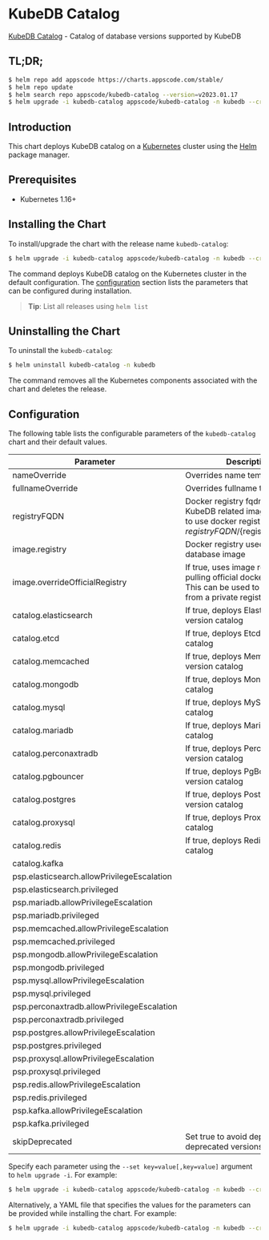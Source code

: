 # KubeDB Catalog

[KubeDB Catalog](https://github.com/kubedb) - Catalog of database versions supported by KubeDB

## TL;DR;

```bash
$ helm repo add appscode https://charts.appscode.com/stable/
$ helm repo update
$ helm search repo appscode/kubedb-catalog --version=v2023.01.17
$ helm upgrade -i kubedb-catalog appscode/kubedb-catalog -n kubedb --create-namespace --version=v2023.01.17
```

## Introduction

This chart deploys KubeDB catalog on a [Kubernetes](http://kubernetes.io) cluster using the [Helm](https://helm.sh) package manager.

## Prerequisites

- Kubernetes 1.16+

## Installing the Chart

To install/upgrade the chart with the release name `kubedb-catalog`:

```bash
$ helm upgrade -i kubedb-catalog appscode/kubedb-catalog -n kubedb --create-namespace --version=v2023.01.17
```

The command deploys KubeDB catalog on the Kubernetes cluster in the default configuration. The [configuration](#configuration) section lists the parameters that can be configured during installation.

> **Tip**: List all releases using `helm list`

## Uninstalling the Chart

To uninstall the `kubedb-catalog`:

```bash
$ helm uninstall kubedb-catalog -n kubedb
```

The command removes all the Kubernetes components associated with the chart and deletes the release.

## Configuration

The following table lists the configurable parameters of the `kubedb-catalog` chart and their default values.

|                 Parameter                  |                                                              Description                                                               |      Default       |
|--------------------------------------------|----------------------------------------------------------------------------------------------------------------------------------------|--------------------|
| nameOverride                               | Overrides name template                                                                                                                | <code>""</code>    |
| fullnameOverride                           | Overrides fullname template                                                                                                            | <code>""</code>    |
| registryFQDN                               | Docker registry fqdn used to pull KubeDB related images Set this to use docker registry hosted at ${registryFQDN}/${registry}/${image} | <code>""</code>    |
| image.registry                             | Docker registry used to pull database image                                                                                            | <code>""</code>    |
| image.overrideOfficialRegistry             | If true, uses image registry for pulling official docker images. This can be used to pull images from a private registry               | <code>false</code> |
| catalog.elasticsearch                      | If true, deploys Elasticsearch version catalog                                                                                         | <code>true</code>  |
| catalog.etcd                               | If true, deploys Etcd version catalog                                                                                                  | <code>true</code>  |
| catalog.memcached                          | If true, deploys Memcached version catalog                                                                                             | <code>true</code>  |
| catalog.mongodb                            | If true, deploys MongoDB version catalog                                                                                               | <code>true</code>  |
| catalog.mysql                              | If true, deploys MySQL version catalog                                                                                                 | <code>true</code>  |
| catalog.mariadb                            | If true, deploys MariaDB version catalog                                                                                               | <code>true</code>  |
| catalog.perconaxtradb                      | If true, deploys Percona XtraDB version catalog                                                                                        | <code>true</code>  |
| catalog.pgbouncer                          | If true, deploys PgBouncer version catalog                                                                                             | <code>true</code>  |
| catalog.postgres                           | If true, deploys PostgreSQL version catalog                                                                                            | <code>true</code>  |
| catalog.proxysql                           | If true, deploys ProxySQL version catalog                                                                                              | <code>true</code>  |
| catalog.redis                              | If true, deploys Redis version catalog                                                                                                 | <code>true</code>  |
| catalog.kafka                              |                                                                                                                                        | <code>true</code>  |
| psp.elasticsearch.allowPrivilegeEscalation |                                                                                                                                        | <code>true</code>  |
| psp.elasticsearch.privileged               |                                                                                                                                        | <code>true</code>  |
| psp.mariadb.allowPrivilegeEscalation       |                                                                                                                                        | <code>false</code> |
| psp.mariadb.privileged                     |                                                                                                                                        | <code>false</code> |
| psp.memcached.allowPrivilegeEscalation     |                                                                                                                                        | <code>false</code> |
| psp.memcached.privileged                   |                                                                                                                                        | <code>false</code> |
| psp.mongodb.allowPrivilegeEscalation       |                                                                                                                                        | <code>false</code> |
| psp.mongodb.privileged                     |                                                                                                                                        | <code>false</code> |
| psp.mysql.allowPrivilegeEscalation         |                                                                                                                                        | <code>false</code> |
| psp.mysql.privileged                       |                                                                                                                                        | <code>false</code> |
| psp.perconaxtradb.allowPrivilegeEscalation |                                                                                                                                        | <code>false</code> |
| psp.perconaxtradb.privileged               |                                                                                                                                        | <code>false</code> |
| psp.postgres.allowPrivilegeEscalation      |                                                                                                                                        | <code>false</code> |
| psp.postgres.privileged                    |                                                                                                                                        | <code>false</code> |
| psp.proxysql.allowPrivilegeEscalation      |                                                                                                                                        | <code>false</code> |
| psp.proxysql.privileged                    |                                                                                                                                        | <code>false</code> |
| psp.redis.allowPrivilegeEscalation         |                                                                                                                                        | <code>false</code> |
| psp.redis.privileged                       |                                                                                                                                        | <code>false</code> |
| psp.kafka.allowPrivilegeEscalation         |                                                                                                                                        | <code>false</code> |
| psp.kafka.privileged                       |                                                                                                                                        | <code>false</code> |
| skipDeprecated                             | Set true to avoid deploying deprecated versions                                                                                        | <code>true</code>  |


Specify each parameter using the `--set key=value[,key=value]` argument to `helm upgrade -i`. For example:

```bash
$ helm upgrade -i kubedb-catalog appscode/kubedb-catalog -n kubedb --create-namespace --version=v2023.01.17 --set -- generate from values file --
```

Alternatively, a YAML file that specifies the values for the parameters can be provided while
installing the chart. For example:

```bash
$ helm upgrade -i kubedb-catalog appscode/kubedb-catalog -n kubedb --create-namespace --version=v2023.01.17 --values values.yaml
```
